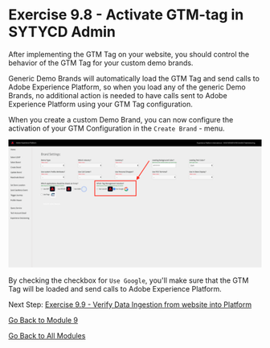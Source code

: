 # Exercise 9.8 - Activate GTM-tag in SYTYCD Admin

After implementing the GTM Tag on your website, you should control the behavior of the GTM Tag for your custom demo brands.

Generic Demo Brands will automatically load the GTM Tag and send calls to Adobe Experience Platform, so when you load any of the generic Demo Brands, no additional action is needed to have calls sent to Adobe Experience Platform using your GTM Tag configuration.

When you create a custom Demo Brand, you can now configure the activation of your GTM Configuration in the ``Create Brand`` - menu.

![Verify Calls](./images/admintms.png)

By checking the checkbox for ``Use Google``, you'll make sure that the GTM Tag will be loaded and send calls to Adobe Experience Platform.

Next Step: [Exercise 9.9 - Verify Data Ingestion from website into Platform](./ex9.md)

[Go Back to Module 9](./README.md)

[Go Back to All Modules](../../README.md)
